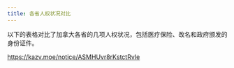 ```yaml
---
title: 各省人权状况对比
---
```


以下的表格对比了加拿大各省的几项人权状况，包括医疗保险、改名和政府颁发的身份证件。

https://kazv.moe/notice/ASMHUvr8rKstctRvIe
